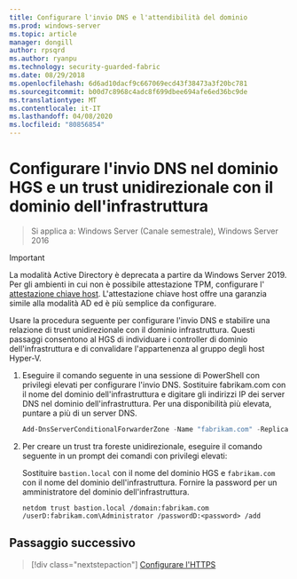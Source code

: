 ```yaml
---
title: Configurare l'invio DNS e l'attendibilità del dominio
ms.prod: windows-server
ms.topic: article
manager: dongill
author: rpsqrd
ms.author: ryanpu
ms.technology: security-guarded-fabric
ms.date: 08/29/2018
ms.openlocfilehash: 6d6ad10dacf9c667069ecd43f38473a3f20bc781
ms.sourcegitcommit: b00d7c8968c4adc8f699dbee694afe6ed36bc9de
ms.translationtype: MT
ms.contentlocale: it-IT
ms.lasthandoff: 04/08/2020
ms.locfileid: "80856854"
---
```

# <a name="configure-dns-forwarding-in-the-hgs-domain-and-a-one-way-trust-with-the-fabric-domain"></a>Configurare l'invio DNS nel dominio HGS e un trust unidirezionale con il dominio dell'infrastruttura

>Si applica a: Windows Server (Canale semestrale), Windows Server 2016

>[!IMPORTANT]
>La modalità Active Directory è deprecata a partire da Windows Server 2019. Per gli ambienti in cui non è possibile attestazione TPM, configurare l' [attestazione chiave host](guarded-fabric-initialize-hgs-key-mode.md). L'attestazione chiave host offre una garanzia simile alla modalità AD ed è più semplice da configurare. 

Usare la procedura seguente per configurare l'invio DNS e stabilire una relazione di trust unidirezionale con il dominio infrastruttura. Questi passaggi consentono al HGS di individuare i controller di dominio dell'infrastruttura e di convalidare l'appartenenza al gruppo degli host Hyper-V.

1.  Eseguire il comando seguente in una sessione di PowerShell con privilegi elevati per configurare l'invio DNS. Sostituire fabrikam.com con il nome del dominio dell'infrastruttura e digitare gli indirizzi IP dei server DNS nel dominio dell'infrastruttura. Per una disponibilità più elevata, puntare a più di un server DNS.

    ```powershell
    Add-DnsServerConditionalForwarderZone -Name "fabrikam.com" -ReplicationScope "Forest" -MasterServers <DNSserverAddress1>, <DNSserverAddress2>
    ```

2.  Per creare un trust tra foreste unidirezionale, eseguire il comando seguente in un prompt dei comandi con privilegi elevati:

    Sostituire `bastion.local` con il nome del dominio HGS e `fabrikam.com` con il nome del dominio dell'infrastruttura. Fornire la password per un amministratore del dominio dell'infrastruttura.

        netdom trust bastion.local /domain:fabrikam.com /userD:fabrikam.com\Administrator /passwordD:<password> /add

## <a name="next-step"></a>Passaggio successivo 

> [!div class="nextstepaction"]
> [Configurare l'HTTPS](guarded-fabric-configure-hgs-https.md)
